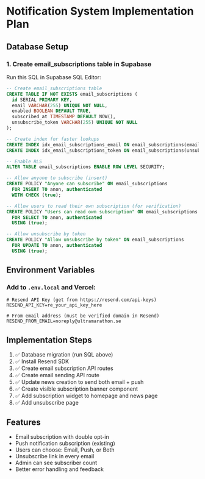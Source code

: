 # Notification System Implementation Plan

## Database Setup

### 1. Create email_subscriptions table in Supabase

Run this SQL in Supabase SQL Editor:

```sql
-- Create email_subscriptions table
CREATE TABLE IF NOT EXISTS email_subscriptions (
  id SERIAL PRIMARY KEY,
  email VARCHAR(255) UNIQUE NOT NULL,
  enabled BOOLEAN DEFAULT TRUE,
  subscribed_at TIMESTAMP DEFAULT NOW(),
  unsubscribe_token VARCHAR(255) UNIQUE NOT NULL
);

-- Create index for faster lookups
CREATE INDEX idx_email_subscriptions_email ON email_subscriptions(email);
CREATE INDEX idx_email_subscriptions_token ON email_subscriptions(unsubscribe_token);

-- Enable RLS
ALTER TABLE email_subscriptions ENABLE ROW LEVEL SECURITY;

-- Allow anyone to subscribe (insert)
CREATE POLICY "Anyone can subscribe" ON email_subscriptions
  FOR INSERT TO anon, authenticated
  WITH CHECK (true);

-- Allow users to read their own subscription (for verification)
CREATE POLICY "Users can read own subscription" ON email_subscriptions
  FOR SELECT TO anon, authenticated
  USING (true);

-- Allow unsubscribe by token
CREATE POLICY "Allow unsubscribe by token" ON email_subscriptions
  FOR UPDATE TO anon, authenticated
  USING (true);
```

## Environment Variables

### Add to `.env.local` and Vercel:

```env
# Resend API Key (get from https://resend.com/api-keys)
RESEND_API_KEY=re_your_api_key_here

# From email address (must be verified domain in Resend)
RESEND_FROM_EMAIL=noreply@ultramarathon.se
```

## Implementation Steps

1. ✅ Database migration (run SQL above)
2. ✅ Install Resend SDK
3. ✅ Create email subscription API routes
4. ✅ Create email sending API route
5. ✅ Update news creation to send both email + push
6. ✅ Create visible subscription banner component
7. ✅ Add subscription widget to homepage and news page
8. ✅ Add unsubscribe page

## Features

- Email subscription with double opt-in
- Push notification subscription (existing)
- Users can choose: Email, Push, or Both
- Unsubscribe link in every email
- Admin can see subscriber count
- Better error handling and feedback
